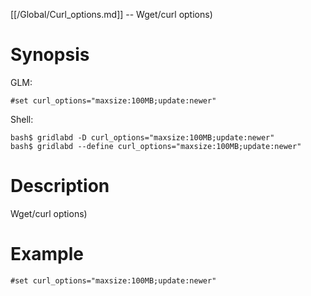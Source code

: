 [[/Global/Curl_options.md]] -- Wget/curl options)

# Synopsis
GLM:
~~~
#set curl_options="maxsize:100MB;update:newer"
~~~
Shell:
~~~
bash$ gridlabd -D curl_options="maxsize:100MB;update:newer"
bash$ gridlabd --define curl_options="maxsize:100MB;update:newer"
~~~

# Description

Wget/curl options)

# Example

~~~
#set curl_options="maxsize:100MB;update:newer"
~~~
